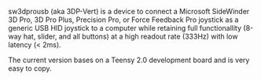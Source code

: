 sw3dprousb (aka 3DP-Vert) is a device to connect a Microsoft SideWinder 3D Pro,
3D Pro Plus, Precision Pro, or Force Feedback Pro joystick as a generic USB HID
joystick to a computer while retaining full functionallity (8-way hat, slider,
and all buttons) at a high readout rate (333Hz) with low latency (< 2ms).

The current version bases on a Teensy 2.0 development board and is very easy
to copy.